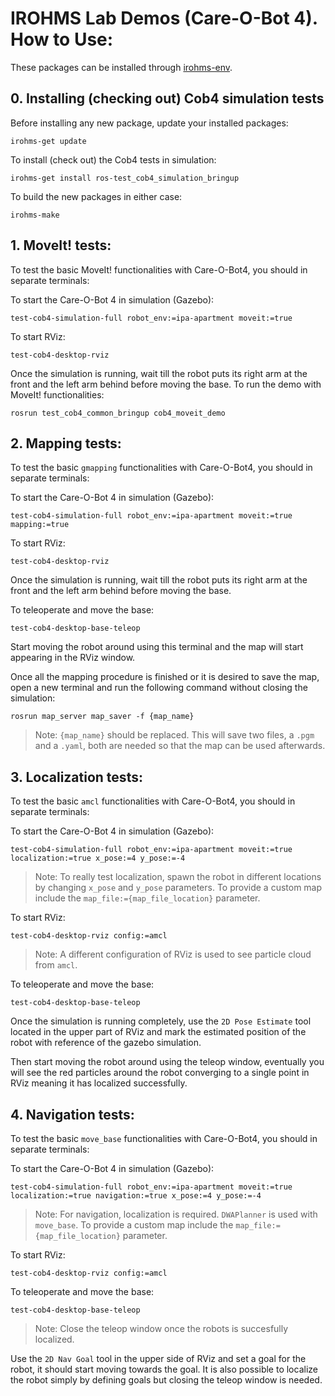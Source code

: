 # IROHMS Lab Demos (Care-O-Bot 4). How to Use:

These packages can be installed through [irohms-env](https://github.com/juandhv/tue-env).

## 0. Installing (checking out) Cob4 simulation tests

Before installing any new package, update your installed packages:

```
irohms-get update
```

To install (check out) the Cob4 tests in simulation:

```
irohms-get install ros-test_cob4_simulation_bringup
```

To build the new packages in either case:

```
irohms-make
```

## 1. MoveIt! tests:

To test the basic MoveIt! functionalities with Care-O-Bot4, you should in separate terminals:

To start the Care-O-Bot 4 in simulation (Gazebo):

```
test-cob4-simulation-full robot_env:=ipa-apartment moveit:=true
```

To start RViz:

```
test-cob4-desktop-rviz
```

Once the simulation is running, wait till the robot puts its right arm at the front and the left arm behind before moving the base. To run the demo with MoveIt! functionalities:

```
rosrun test_cob4_common_bringup cob4_moveit_demo
```

## 2. Mapping tests:

To test the basic `gmapping` functionalities with Care-O-Bot4, you should in separate terminals:

To start the Care-O-Bot 4 in simulation (Gazebo):

```
test-cob4-simulation-full robot_env:=ipa-apartment moveit:=true mapping:=true
```

To start RViz:

```
test-cob4-desktop-rviz
```

Once the simulation is running, wait till the robot puts its right arm at the front and the left arm behind before moving the base.

To teleoperate and move the base:

```
test-cob4-desktop-base-teleop
```

Start moving the robot around using this terminal and the map will start appearing in the RViz window.

Once all the mapping procedure is finished or it is desired to save the map, open a new terminal and run the following command without closing the simulation:

```
rosrun map_server map_saver -f {map_name}
```

> Note: `{map_name}` should be replaced. This will save two files, a `.pgm` and a `.yaml`, both are needed so that the map can be used afterwards.

## 3. Localization tests:

To test the basic `amcl` functionalities with Care-O-Bot4, you should in separate terminals:

To start the Care-O-Bot 4 in simulation (Gazebo):

```
test-cob4-simulation-full robot_env:=ipa-apartment moveit:=true localization:=true x_pose:=4 y_pose:=-4
```

> Note: To really test localization, spawn the robot in different locations by changing `x_pose` and `y_pose` parameters. To provide a custom map include the `map_file:={map_file_location}` parameter.

To start RViz:

```
test-cob4-desktop-rviz config:=amcl
```

> Note: A different configuration of RViz is used to see particle cloud from `amcl`.

To teleoperate and move the base:

```
test-cob4-desktop-base-teleop
```

Once the simulation is running completely, use the `2D Pose Estimate` tool located in the upper part of RViz and mark the estimated position of the robot with reference of the gazebo simulation.

Then start moving the robot around using the teleop window, eventually you will see the red particles around the robot converging to a single point in RViz meaning it has localized successfully.

## 4. Navigation tests:

To test the basic `move_base` functionalities with Care-O-Bot4, you should in separate terminals:

To start the Care-O-Bot 4 in simulation (Gazebo):

```
test-cob4-simulation-full robot_env:=ipa-apartment moveit:=true localization:=true navigation:=true x_pose:=4 y_pose:=-4
```

> Note: For navigation, localization is required. `DWAPlanner` is used with `move_base`. To provide a custom map include the `map_file:={map_file_location}` parameter.

To start RViz:

```
test-cob4-desktop-rviz config:=amcl
```

To teleoperate and move the base:

```
test-cob4-desktop-base-teleop
```

> Note: Close the teleop window once the robots is succesfully localized.

Use the `2D Nav Goal` tool in the upper side of RViz and set a goal for the robot, it should start moving towards the goal. It is also possible to localize the robot simply by defining goals but closing the teleop window is needed.
